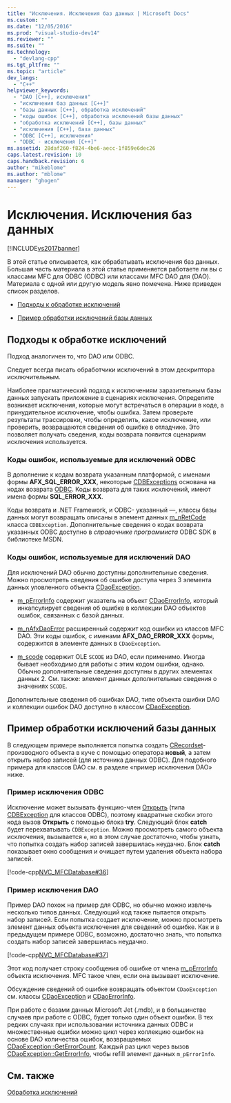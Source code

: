 ```yaml
---
title: "Исключения. Исключения баз данных | Microsoft Docs"
ms.custom: ""
ms.date: "12/05/2016"
ms.prod: "visual-studio-dev14"
ms.reviewer: ""
ms.suite: ""
ms.technology: 
  - "devlang-cpp"
ms.tgt_pltfrm: ""
ms.topic: "article"
dev_langs: 
  - "C++"
helpviewer_keywords: 
  - "DAO [C++], исключения"
  - "исключения баз данных [C++]"
  - "базы данных [C++], обработка исключений"
  - "коды ошибок [C++], обработка исключений базы данных"
  - "обработка исключений [С++], базы данных"
  - "исключения [C++], база данных"
  - "ODBC [C++], исключения"
  - "ODBC - исключения [C++]"
ms.assetid: 28daf260-f824-4be6-aecc-1f859e6dec26
caps.latest.revision: 10
caps.handback.revision: 6
author: "mikeblome"
ms.author: "mblome"
manager: "ghogen"
---
```

# Исключения. Исключения баз данных
[!INCLUDE[vs2017banner](../assembler/inline/includes/vs2017banner.md)]

В этой статье описывается, как обрабатывать исключения баз данных.  Большая часть материала в этой статье применяется работаете ли вы с классами MFC для ODBC \(ODBC\) или классами MFC DAO для \(DAO\).  Материала с одной или другую модель явно помечена.  Ниже приведен список разделов.  
  
-   [Подходы к обработке исключений](#_core_approaches_to_exception_handling)  
  
-   [Пример обработки исключений базы данных](#_core_a_database_exception.2d.handling_example)  
  
##  <a name="_core_approaches_to_exception_handling"></a> Подходы к обработке исключений  
 Подход аналогичен то, что DAO или ODBC.  
  
 Следует всегда писать обработчики исключений в этом дескриптора исключительным.  
  
 Наиболее прагматический подход к исключениям заразительным базы данных запускать приложение в сценариях исключения.  Определите возникает исключения, которые могут встречаться в операции в коде, а принудительное исключение, чтобы ошибка.  Затем проверьте результаты трассировки, чтобы определить, какое исключение, или проверить, возвращаются сведения об ошибке в отладчике.  Это позволяет получать сведения, коды возврата появится сценариям исключения используется.  
  
### Коды ошибок, используемые для исключений ODBC  
 В дополнение к кодам возврата указанным платформой, с именами формы **AFX\_SQL\_ERROR\_XXX**, некоторые [CDBExceptions](../mfc/reference/cdbexception-class.md) основана на кодах возврата [ODBC](../data/odbc/odbc-basics.md).  Коды возврата для таких исключений, имеют имена формы **SQL\_ERROR\_XXX**.  
  
 Коды возврата и .NET Framework, и ODBC\- указанный —, классы базы данных могут возвращать описаны в элемент данных [m\_nRetCode](../Topic/CDBException::m_nRetCode.md) класса `CDBException`.  Дополнительные сведения о кодах возврата указанных ODBC доступно в *справочнике программиста* ODBC SDK в библиотеке MSDN.  
  
### Коды ошибок, используемые для исключений DAO  
 Для исключений DAO обычно доступны дополнительные сведения.  Можно просмотреть сведения об ошибке доступа через 3 элемента данных уловленного объекта [CDaoException](../mfc/reference/cdaoexception-class.md).  
  
-   [m\_pErrorInfo](../Topic/CDaoException::m_pErrorInfo.md) содержит указатель на объект [CDaoErrorInfo](../mfc/reference/cdaoerrorinfo-structure.md), который инкапсулирует сведения об ошибке в коллекции DAO объектов ошибок, связанных с базой данных.  
  
-   [m\_nAfxDaoError](../Topic/CDaoException::m_nAfxDaoError.md) расширенный содержит код ошибки из классов MFC DAO.  Эти коды ошибок, с именами **AFX\_DAO\_ERROR\_XXX** формы, содержится в элементе данных в `CDaoException`.  
  
-   [m\_scode](../Topic/CDaoException::m_scode.md) содержит OLE `SCODE` из DAO, если применимо.  Иногда бывает необходимо для работы с этим кодом ошибки, однако.  Обычно дополнительные сведения доступны в других элементах данных 2.  См. также: элемент данных дополнительные сведения о значениях `SCODE`.  
  
 Дополнительные сведения об ошибках DAO, типе объекта ошибки DAO и коллекции ошибок DAO доступно в классом [CDaoException](../mfc/reference/cdaoexception-class.md).  
  
##  <a name="_core_a_database_exception.2d.handling_example"></a> Пример обработки исключений базы данных  
 В следующем примере выполняется попытка создать [CRecordset](../Topic/CRecordset%20Class.md)\- производного объекта в куче с помощью оператора **новый**, а затем открыть набор записей \(для источника данных ODBC\).  Для подобного примера для классов DAO см. в разделе «пример исключения DAO» ниже.  
  
### Пример исключения ODBC  
 Исключение может вызывать функцию\-член [Открыть](../Topic/CRecordset::Open.md) \(типа [CDBException](../mfc/reference/cdbexception-class.md) для классов ODBC\), поэтому квадратные скобки этого кода вызов **Открыть** с помощью блока **try**.  Следующий блок **catch** будет перехватывать `CDBException`.  Можно просмотреть самого объекта исключения, вызывается `e`, но в этом случае достаточно, чтобы узнать, что попытка создать набор записей завершилась неудачно.  Блок **catch** показывает окно сообщения и очищает путем удаления объекта набора записей.  
  
 [!code-cpp[NVC_MFCDatabase#36](../mfc/codesnippet/CPP/exceptions-database-exceptions_1.cpp)]  
  
### Пример исключения DAO  
 Пример DAO похож на пример для ODBC, но обычно можно извлечь несколько типов данных.  Следующий код также пытается открыть набор записей.  Если попытка создает исключение, можно просмотреть элемент данных объекта исключения для сведений об ошибке.  Как и в предыдущем примере ODBC, возможно, достаточно знать, что попытка создать набор записей завершилась неудачно.  
  
 [!code-cpp[NVC_MFCDatabase#37](../mfc/codesnippet/CPP/exceptions-database-exceptions_2.cpp)]  
  
 Этот код получает строку сообщения об ошибке от члена [m\_pErrorInfo](../Topic/CDaoException::m_pErrorInfo.md) объекта исключения.  MFC такое член, если она вызывает исключение.  
  
 Обсуждение сведений об ошибке возвращать объектом `CDaoException` см. классы [CDaoException](../mfc/reference/cdaoexception-class.md) и [CDaoErrorInfo](../mfc/reference/cdaoerrorinfo-structure.md).  
  
 При работе с базами данных Microsoft Jet \(.mdb\), и в большинстве случаев при работе с ODBC, будет только один объект ошибки.  В тех редких случаях при использовании источника данных ODBC и множественные ошибки можно цикл через коллекцию ошибок на основе DAO количества ошибок, возвращаемых [CDaoException::GetErrorCount](../Topic/CDaoException::GetErrorCount.md).  Каждый раз цикл через вызов [CDaoException::GetErrorInfo](../Topic/CDaoException::GetErrorInfo.md), чтобы refill элемент данных `m_pErrorInfo`.  
  
## См. также  
 [Обработка исключений](../mfc/exception-handling-in-mfc.md)